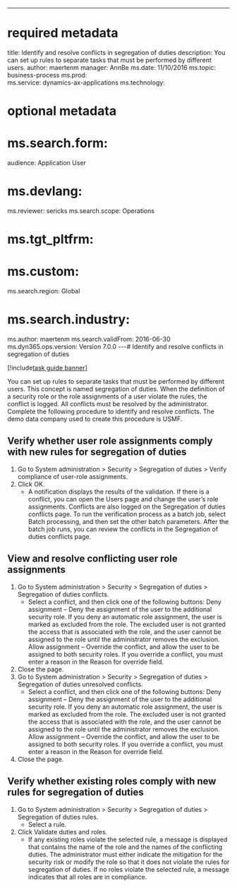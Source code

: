 --- 
# required metadata 
 
title: Identify and resolve conflicts in segregation of duties
description: You can set up rules to separate tasks that must be performed by different users. 
author: maertenm
manager: AnnBe 
ms.date: 11/10/2016
ms.topic: business-process 
ms.prod:  
ms.service: dynamics-ax-applications 
ms.technology:  
 
# optional metadata 
 
# ms.search.form:   
audience: Application User 
# ms.devlang:  
ms.reviewer: sericks
ms.search.scope: Operations 
# ms.tgt_pltfrm:  
# ms.custom:  
ms.search.region: Global
# ms.search.industry: 
ms.author: maertenm
ms.search.validFrom: 2016-06-30 
ms.dyn365.ops.version: Version 7.0.0 
---# Identify and resolve conflicts in segregation of duties

[!include[task guide banner](../../includes/task-guide-banner.md)]

You can set up rules to separate tasks that must be performed by different users. This concept is named segregation of duties. When the definition of a security role or the role assignments of a user violate the rules, the conflict is logged. All conflicts must be resolved by the administrator. Complete the following procedure to identify and resolve conflicts. The demo data company used to create this procedure is USMF.


## Verify whether user role assignments comply with new rules for segregation of duties
1. Go to System administration > Security > Segregation of duties > Verify compliance of user-role assignments.
2. Click OK.
    * A notification displays the results of the validation.     If there is a conflict, you can open the Users page and change the user’s role assignments. Conflicts are also logged on the Segregation of duties conflicts page.     To run the verification process as a batch job, select Batch processing, and then set the other batch parameters. After the batch job runs, you can review the conflicts in the Segregation of duties conflicts page.  

## View and resolve conflicting user role assignments
1. Go to System administration > Security > Segregation of duties > Segregation of duties conflicts.
    * Select a conflict, and then click one of the following buttons:     Deny assignment – Deny the assignment of the user to the additional security role. If you deny an automatic role assignment, the user is marked as excluded from the role. The excluded user is not granted the access that is associated with the role, and the user cannot be assigned to the role until the administrator removes the exclusion.     Allow assignment – Override the conflict, and allow the user to be assigned to both security roles. If you override a conflict, you must enter a reason in the Reason for override field.  
2. Close the page.
3. Go to System administration > Security > Segregation of duties > Segregation of duties unresolved conflicts.
    * Select a conflict, and then click one of the following buttons:     Deny assignment – Deny the assignment of the user to the additional security role. If you deny an automatic role assignment, the user is marked as excluded from the role. The excluded user is not granted the access that is associated with the role, and the user cannot be assigned to the role until the administrator removes the exclusion.     Allow assignment – Override the conflict, and allow the user to be assigned to both security roles. If you override a conflict, you must enter a reason in the Reason for override field.    
4. Close the page.

## Verify whether existing roles comply with new rules for segregation of duties
1. Go to System administration > Security > Segregation of duties > Segregation of duties rules.
    * Select a rule.  
2. Click Validate duties and roles.
    * If any existing roles violate the selected rule, a message is displayed that contains the name of the role and the names of the conflicting duties. The administrator must either indicate the mitigation for the security risk or modify the role so that it does not violate the rules for segregation of duties.     If no roles violate the selected rule, a message indicates that all roles are in compliance.  

